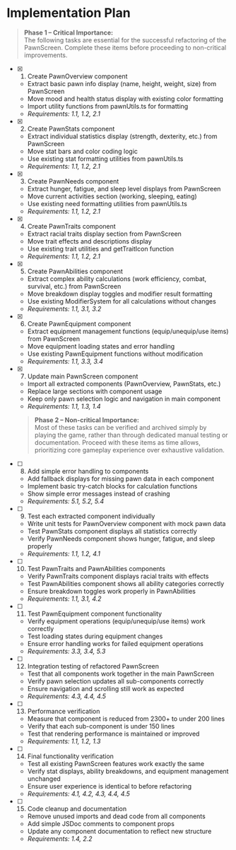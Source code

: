 # Implementation Plan

> **Phase 1 – Critical Importance:**  
> The following tasks are essential for the successful refactoring of the PawnScreen. Complete these items before proceeding to non-critical improvements.

- [x] 1. Create PawnOverview component
  - Extract basic pawn info display (name, height, weight, size) from PawnScreen
  - Move mood and health status display with existing color formatting
  - Import utility functions from pawnUtils.ts for formatting
  - _Requirements: 1.1, 1.2, 2.1_

- [x] 2. Create PawnStats component
  - Extract individual statistics display (strength, dexterity, etc.) from PawnScreen
  - Move stat bars and color coding logic
  - Use existing stat formatting utilities from pawnUtils.ts
  - _Requirements: 1.1, 1.2, 2.1_

- [x] 3. Create PawnNeeds component
  - Extract hunger, fatigue, and sleep level displays from PawnScreen
  - Move current activities section (working, sleeping, eating)
  - Use existing need formatting utilities from pawnUtils.ts
  - _Requirements: 1.1, 1.2, 2.1_

- [x] 4. Create PawnTraits component
  - Extract racial traits display section from PawnScreen
  - Move trait effects and descriptions display
  - Use existing trait utilities and getTraitIcon function
  - _Requirements: 1.1, 1.2, 2.1_

- [x] 5. Create PawnAbilities component
  - Extract complex ability calculations (work efficiency, combat, survival, etc.) from PawnScreen
  - Move breakdown display toggles and modifier result formatting
  - Use existing ModifierSystem for all calculations without changes
  - _Requirements: 1.1, 3.1, 3.2_

- [x] 6. Create PawnEquipment component
  - Extract equipment management functions (equip/unequip/use items) from PawnScreen
  - Move equipment loading states and error handling
  - Use existing PawnEquipment functions without modification
  - _Requirements: 1.1, 3.3, 3.4_

- [x] 7. Update main PawnScreen component
  - Import all extracted components (PawnOverview, PawnStats, etc.)
  - Replace large sections with component usage
  - Keep only pawn selection logic and navigation in main component
  - _Requirements: 1.1, 1.3, 1.4_

  > **Phase 2 – Non-critical Importance:**  
  > Most of these tasks can be verified and archived simply by playing the game, rather than through dedicated manual testing or documentation. Proceed with these items as time allows, prioritizing core gameplay experience over exhaustive validation.

- [ ] 8. Add simple error handling to components
  - Add fallback displays for missing pawn data in each component
  - Implement basic try-catch blocks for calculation functions
  - Show simple error messages instead of crashing
  - _Requirements: 5.1, 5.2, 5.4_

- [ ] 9. Test each extracted component individually
  - Write unit tests for PawnOverview component with mock pawn data
  - Test PawnStats component displays all statistics correctly
  - Verify PawnNeeds component shows hunger, fatigue, and sleep properly
  - _Requirements: 1.1, 1.2, 4.1_

- [ ] 10. Test PawnTraits and PawnAbilities components
  - Verify PawnTraits component displays racial traits with effects
  - Test PawnAbilities component shows all ability categories correctly
  - Ensure breakdown toggles work properly in PawnAbilities
  - _Requirements: 1.1, 3.1, 4.2_

- [ ] 11. Test PawnEquipment component functionality
  - Verify equipment operations (equip/unequip/use items) work correctly
  - Test loading states during equipment changes
  - Ensure error handling works for failed equipment operations
  - _Requirements: 3.3, 3.4, 5.3_

- [ ] 12. Integration testing of refactored PawnScreen
  - Test that all components work together in the main PawnScreen
  - Verify pawn selection updates all sub-components correctly
  - Ensure navigation and scrolling still work as expected
  - _Requirements: 4.3, 4.4, 4.5_

- [ ] 13. Performance verification
  - Measure that component is reduced from 2300+ to under 200 lines
  - Verify that each sub-component is under 150 lines
  - Test that rendering performance is maintained or improved
  - _Requirements: 1.1, 1.2, 1.3_

- [ ] 14. Final functionality verification
  - Test all existing PawnScreen features work exactly the same
  - Verify stat displays, ability breakdowns, and equipment management unchanged
  - Ensure user experience is identical to before refactoring
  - _Requirements: 4.1, 4.2, 4.3, 4.4, 4.5_

- [ ] 15. Code cleanup and documentation
  - Remove unused imports and dead code from all components
  - Add simple JSDoc comments to component props
  - Update any component documentation to reflect new structure
  - _Requirements: 1.4, 2.2_